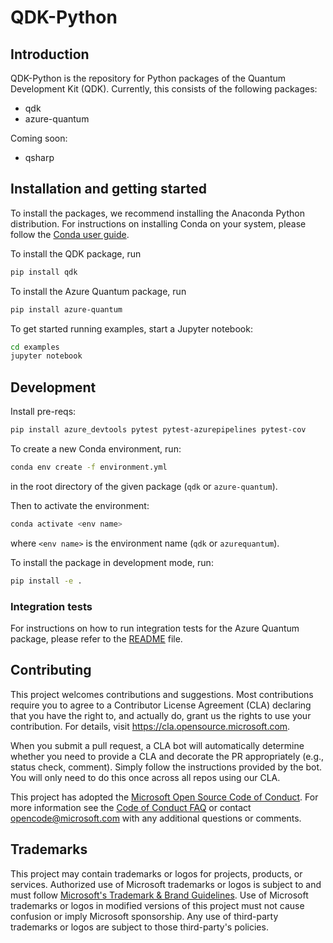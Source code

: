 # QDK-Python

## Introduction

QDK-Python is the repository for Python packages of the Quantum Development Kit (QDK). Currently, this consists of the following packages:

- qdk
- azure-quantum

Coming soon:

- qsharp

## Installation and getting started

To install the packages, we recommend installing the Anaconda Python distribution. For instructions on installing Conda on your system, please follow the [Conda user guide](https://docs.conda.io/projects/conda/en/latest/user-guide/install/index.html).

To install the QDK package, run

```bash
pip install qdk
```

To install the Azure Quantum package, run

```bash
pip install azure-quantum
```

To get started running examples, start a Jupyter notebook:

```bash
cd examples
jupyter notebook
```

## Development

Install pre-reqs:

```bash
pip install azure_devtools pytest pytest-azurepipelines pytest-cov
```

To create a new Conda environment, run:

```bash
conda env create -f environment.yml
```

in the root directory of the given package (`qdk` or `azure-quantum`).

Then to activate the environment:

```bash
conda activate <env name>
```

where `<env name>` is the environment name (`qdk` or `azurequantum`).

To install the package in development mode, run:

```bash
pip install -e .
```

### Integration tests

For instructions on how to run integration tests for the Azure Quantum package, please refer to the [README](azure-quantum/tests/integration/README.md) file.

## Contributing

This project welcomes contributions and suggestions.  Most contributions require you to agree to a
Contributor License Agreement (CLA) declaring that you have the right to, and actually do, grant us
the rights to use your contribution. For details, visit https://cla.opensource.microsoft.com.

When you submit a pull request, a CLA bot will automatically determine whether you need to provide
a CLA and decorate the PR appropriately (e.g., status check, comment). Simply follow the instructions
provided by the bot. You will only need to do this once across all repos using our CLA.

This project has adopted the [Microsoft Open Source Code of Conduct](https://opensource.microsoft.com/codeofconduct/).
For more information see the [Code of Conduct FAQ](https://opensource.microsoft.com/codeofconduct/faq/) or
contact [opencode@microsoft.com](mailto:opencode@microsoft.com) with any additional questions or comments.

## Trademarks

This project may contain trademarks or logos for projects, products, or services. Authorized use of Microsoft 
trademarks or logos is subject to and must follow 
[Microsoft's Trademark & Brand Guidelines](https://www.microsoft.com/en-us/legal/intellectualproperty/trademarks/usage/general).
Use of Microsoft trademarks or logos in modified versions of this project must not cause confusion or imply Microsoft sponsorship.
Any use of third-party trademarks or logos are subject to those third-party's policies.
